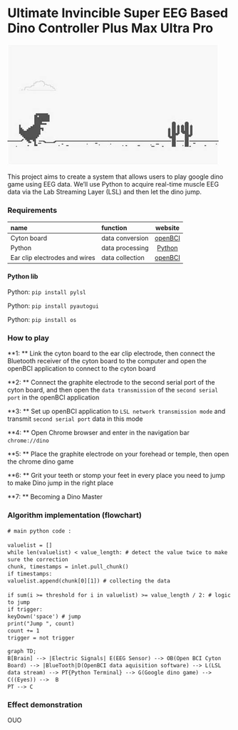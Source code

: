 

# Ultimate Invincible Super EEG Based Dino Controller Plus Max Ultra Pro

![dino](https://github.com/QABCI/EMG-GoogleDinoGame/blob/main/dino.jpg?raw=true "dino")

This project aims to create a system that allows users to play google dino game using EEG data. We’ll use Python to acquire real-time muscle EEG data via the Lab Streaming Layer (LSL) and then let the dino jump.

### Requirements

| name        | function |  website  |
| :--------  | :-----  | :----:  |
| Cyton board | data conversion|[openBCI](https://docs.openbci.com/GettingStarted/Boards/CytonGS/)|
| Python | data processing|[Python](https://www.python.org/downloads/)|
| Ear clip electrodes and wires | data collection|[openBCI](https://docs.openbci.com/GettingStarted/Boards/CytonGS/)|

#### Python lib

Python: `pip install pylsl`

Python: `pip install pyautogui`

Python: `pip install os`

### How to play

**1: ** Link the cyton board to the ear clip electrode, then connect the Bluetooth receiver of the cyton board to the computer and open the openBCI application to connect to the cyton board

**2: ** Connect the graphite electrode to the second serial port of the cyton board, and then open the `data transmission` of the `second serial port` in the openBCI application

**3: ** Set up openBCI application to `LSL network transmission mode` and transmit `second serial port` data in this mode

**4: ** Open Chrome browser and enter in the navigation bar `chrome://dino`

**5: ** Place the graphite electrode on your forehead or temple, then open the chrome dino game

**6: ** Grit your teeth or stomp your feet in every place you need to jump to make Dino jump in the right place

**7: ** Becoming a Dino Master

### Algorithm implementation (flowchart)

```
# main python code :

valuelist = []
while len(valuelist) < value_length: # detect the value twice to make sure the correction
chunk, timestamps = inlet.pull_chunk()
if timestamps:
valuelist.append(chunk[0][1]) # collecting the data

if sum(i >= threshold for i in valuelist) >= value_length / 2: # logic to jump
if trigger:
keyDown('space') # jump
print("Jump ", count)
count += 1
trigger = not trigger
```

```mermaid
graph TD;
B[Brain] --> |Electric Signals| E(EEG Sensor) --> OB(Open BCI Cyton Board) --> |BlueTooth|D(OpenBCI data aquisition software) --> L(LSL data stream) --> PT{Python Terminal} --> G(Google dino game) --> C((Eyes)) -->  B
PT --> C
```

### Effect demonstration

OUO
